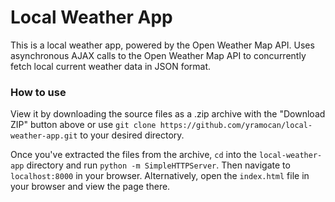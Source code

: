 # Local Weather App

This is a local weather app, powered by the Open Weather Map API.
Uses asynchronous AJAX calls to the Open Weather Map API to concurrently fetch
local current weather data in JSON format.


### How to use

View it by downloading the source files as a .zip archive with the "Download ZIP" button above or use `git clone https://github.com/yramocan/local-weather-app.git` to your desired directory.

Once you've extracted the files from the archive, `cd` into the `local-weather-app` directory and run `python -m SimpleHTTPServer`. Then navigate to `localhost:8000` in your browser. Alternatively, open the `index.html` file in your browser and view the page there.
